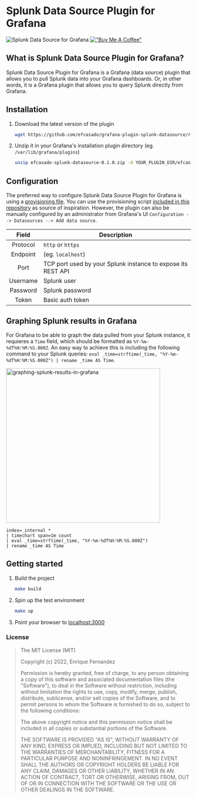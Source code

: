 # Splunk Data Source Plugin for Grafana

![Splunk Data Source for Grafana](https://github.com/efcasado/grafana-plugin-splunk-datasource/actions/workflows/ci.yml/badge.svg?branch=main)
[!["Buy Me A Coffee"](https://img.shields.io/badge/-buy_me_a%C2%A0coffee-gray?logo=buy-me-a-coffee)](https://www.buymeacoffee.com/efcasado)


## What is Splunk Data Source Plugin for Grafana?

Splunk Data Source Plugin for Grafana is a Grafana (data source) plugin that
allows you to pull Splunk data into your Grafana dashboards. Or, in other words,
it is a Grafana plugin that allows you to query Splunk directly from Grafana.


## Installation

1. Download the latest version of the plugin

    ```bash
    wget https://github.com/efcasado/grafana-plugin-splunk-datasource/releases/download/v0.1.0/efcasado-splunk-datasource-0.1.0.zip
    ```

2. Unzip it in your Grafana's installation plugin directory (eg. `/var/lib/grafana/plugins`)

    ```bash
    unzip efcasado-splunk-datasource-0.1.0.zip -d YOUR_PLUGIN_DIR/efcasado-splunk-datasource
    ```


## Configuration

The preferred way to configure Splunk Data Source Plugin for Grafana is using
a [provisioning file](https://grafana.com/docs/grafana/latest/administration/provisioning/).
You can use the provisioning script [included in this repository](https://github.com/efcasado/grafana-plugin-splunk-datasource/blob/main/provisioning/datasources/splunk-datasource.yml)
as source of inspiration. However, the plugin can also be manually configured
by an administrator from Grafana's UI `Configuration --> Datasources --> Add data source`.


| Field    | Description                                                  |
|:--------:|--------------------------------------------------------------|
| Protocol | `http` or `https`                                            |
| Endpoint | (eg. `localhost`)                                            |
| Port     | TCP port used by your Splunk instance to expose its REST API |
| Username | Splunk user                                                  |
| Password | Splunk password                                              |
| Token    | Basic auth token                                             |


## Graphing Splunk results in Grafana

For Grafana to be able to graph the data pulled from your Splunk instance, it
requieres a `Time` field, which should be formatted as `%Y-%m-%dT%H:%M:%S.000Z`.
An easy way to achieve this is including the following command to your
Splunk queries: `eval _time=strftime(_time, "%Y-%m-%dT%H:%M:%S.000Z") | rename _time AS Time`.

<img width="420" alt="graphing-splunk-results-in-grafana" src="https://user-images.githubusercontent.com/603610/170813937-2d7f03c6-d0d7-49b8-83a7-3c1b186fd0f7.png">

```
index=_internal *
| timechart span=1m count
| eval _time=strftime(_time, "%Y-%m-%dT%H:%M:%S.000Z")
| rename _time AS Time
```


## Getting started

1. Build the project

   ```bash
   make build
   ```

2. Spin up the test environment

   ```bash
   make up
   ```

3. Point your browser to [localhost:3000](http://localhost:3000)


### License

> The MIT License (MIT)
>
> Copyright (c) 2022, Enrique Fernandez
>
> Permission is hereby granted, free of charge, to any person obtaining a copy
> of this software and associated documentation files (the "Software"), to deal
> in the Software without restriction, including without limitation the rights
> to use, copy, modify, merge, publish, distribute, sublicense, and/or sell
> copies of the Software, and to permit persons to whom the Software is
> furnished to do so, subject to the following conditions:
>
> The above copyright notice and this permission notice shall be included in
> all copies or substantial portions of the Software.
>
> THE SOFTWARE IS PROVIDED "AS IS", WITHOUT WARRANTY OF ANY KIND, EXPRESS OR
> IMPLIED, INCLUDING BUT NOT LIMITED TO THE WARRANTIES OF MERCHANTABILITY,
> FITNESS FOR A PARTICULAR PURPOSE AND NONINFRINGEMENT. IN NO EVENT SHALL THE
> AUTHORS OR COPYRIGHT HOLDERS BE LIABLE FOR ANY CLAIM, DAMAGES OR OTHER
> LIABILITY, WHETHER IN AN ACTION OF CONTRACT, TORT OR OTHERWISE, ARISING FROM,
> OUT OF OR IN CONNECTION WITH THE SOFTWARE OR THE USE OR OTHER DEALINGS IN
> THE SOFTWARE.
